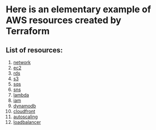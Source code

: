 Here is an elementary example of AWS resources created by Terraform
====

## List of resources:

1. [network](network.tf) 
2. [ec2](ec2.tf)
3. [rds](rds.tf)
4. [s3](s3.tf)
5. [sqs](sqs.tf)
6. [sns](sns.tf)
7. [lambda](lambda.tf)
8. [iam](iam.tf)
9. [dynamodb](dynamodb.tf)
10. [cloudfront](cloudfront.tf)
11. [autoscaling](autoscaling.tf)
12. [loadbalancer](loadbalancer.tf)

